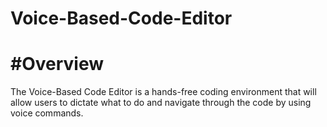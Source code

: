 # Voice-Based-Code-Editor

# #Overview
The Voice-Based Code Editor is a hands-free coding environment that will allow users to dictate what to do and navigate through the code by using voice commands. 
